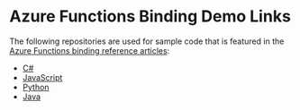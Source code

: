 <a name="introduction"></a>

# Azure Functions Binding Demo Links

The following repositories are used for sample code that is featured in the [Azure Functions binding reference articles](https://docs.microsoft.com/azure/azure-functions/functions-triggers-bindings#supported-bindings):

- [C#](https://github.com/craigshoemaker/azure-functions-binding-csharp)
- [JavaScript](https://github.com/craigshoemaker/azure-functions-binding-javascript)
- [Python](https://github.com/craigshoemaker/azure-functions-binding-python)
- [Java](https://github.com/craigshoemaker/azure-functions-binding-java)
